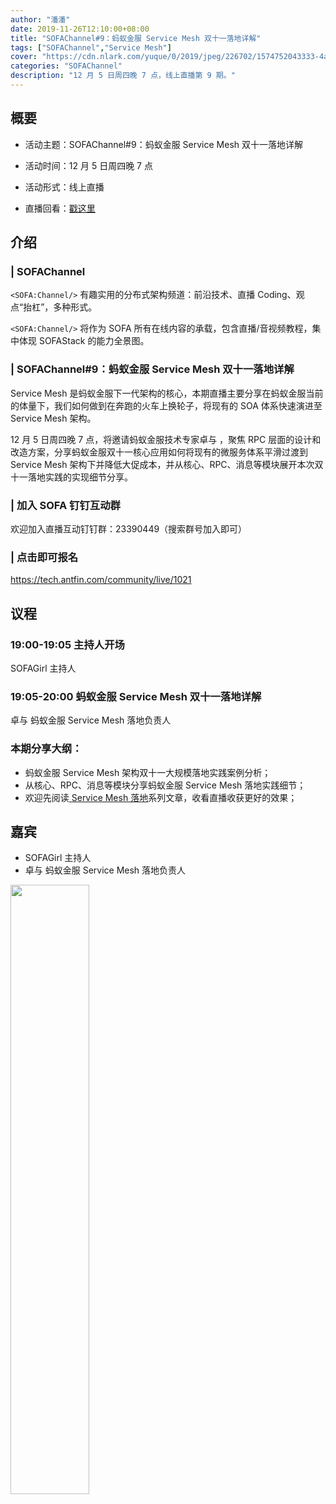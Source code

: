 ```yaml
---
author: "潘潘"
date: 2019-11-26T12:10:00+08:00
title: "SOFAChannel#9：蚂蚁金服 Service Mesh 双十一落地详解"
tags: ["SOFAChannel","Service Mesh"]
cover: "https://cdn.nlark.com/yuque/0/2019/jpeg/226702/1574752043333-4ac0aab6-5c46-495b-845a-ed2a36099ccb.jpeg"
categories: "SOFAChannel"
description: "12 月 5 日周四晚 7 点，线上直播第 9 期。"
---
```


## 概要

- 活动主题：SOFAChannel#9：蚂蚁金服 Service Mesh 双十一落地详解

- 活动时间：12 月 5 日周四晚 7 点

- 活动形式：线上直播

- 直播回看：[戳这里](https://tech.antfin.com/community/live/1021)

## 介绍

### | SOFAChannel

`<SOFA:Channel/>` 有趣实用的分布式架构频道：前沿技术、直播 Coding、观点“抬杠”，多种形式。 

`<SOFA:Channel/>` 将作为 SOFA 所有在线内容的承载，包含直播/音视频教程，集中体现 SOFAStack 的能力全景图。

### | SOFAChannel#9：蚂蚁金服 Service Mesh 双十一落地详解

Service Mesh 是蚂蚁金服下一代架构的核心，本期直播主要分享在蚂蚁金服当前的体量下，我们如何做到在奔跑的火车上换轮子，将现有的 SOA 体系快速演进至 Service Mesh 架构。

12 月 5 日周四晚 7 点，将邀请蚂蚁金服技术专家卓与 ，聚焦 RPC 层面的设计和改造方案，分享蚂蚁金服双十一核心应用如何将现有的微服务体系平滑过渡到 Service Mesh 架构下并降低大促成本，并从核心、RPC、消息等模块展开本次双十一落地实践的实现细节分享。 

### | 加入 SOFA 钉钉互动群

欢迎加入直播互动钉钉群：23390449（搜索群号加入即可）

### | 点击即可报名

<https://tech.antfin.com/community/live/1021>

## 议程

### 19:00-19:05  主持人开场

SOFAGirl 主持人

### 19:05-20:00  蚂蚁金服 Service Mesh 双十一落地详解

卓与 蚂蚁金服 Service Mesh 落地负责人

### 本期分享大纲：

- 蚂蚁金服 Service Mesh 架构双十一大规模落地实践案例分析；
- 从核心、RPC、消息等模块分享蚂蚁金服 Service Mesh 落地实践细节；
- 欢迎先阅读[ ](https://www.sofastack.tech/tags/service-mesh-落地实践/)[Service Mesh 落地](https://www.sofastack.tech/tags/service-mesh-落地实践/)系列文章，收看直播收获更好的效果；

## 嘉宾

- SOFAGirl  主持人
- 卓与 蚂蚁金服 Service Mesh 落地负责人

<img src="https://cdn.nlark.com/yuque/0/2019/jpeg/226702/1574753617448-c7041993-c058-4974-9749-9473174bfda6.jpeg" width=50%>